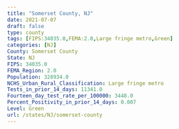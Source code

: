 ```yaml
---
title: "Somerset County, NJ"
date: 2021-07-07
draft: false
type: county
tags: [FIPS:34035.0,FEMA:2.0,Large fringe metro,Green]
categories: [NJ]
County: Somerset County
State: NJ
FIPS: 34035.0
FEMA_Region: 2.0
Population: 328934.0
NCHS_Urban_Rural_Classification: Large fringe metro
Tests_in_prior_14_days: 11341.0
Fourteen_day_test_rate_per_100000: 3448.0
Percent_Positivity_in_prior_14_days: 0.007
Level: Green
url: /states/NJ/somerset-county
---
```



